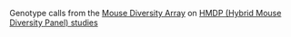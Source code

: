 Genotype calls from the [Mouse Diversity Array](https://www.thermofisher.com/order/catalog/product/901615) on [HMDP (Hybrid Mouse Diversity Panel) studies](https://systems.genetics.ucla.edu/HMDP)